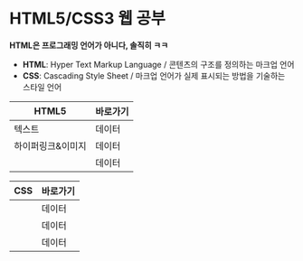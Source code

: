 # HTML5/CSS3 웹 공부

**HTML은 프로그래밍 언어가 아니다, 솔직히 ㅋㅋ**  

- **HTML**: Hyper Text Markup Language / 콘텐츠의 구조를 정의하는 마크업 언어
- **CSS**: Cascading Style Sheet / 마크업 언어가 실제 표시되는 방법을 기술하는 스타일 언어

| HTML5 | 바로가기 |
| -------- | -------- |
| 텍스트  | 데이터  |
| 하이퍼링크&이미지  | 데이터  |
|   | 데이터  |


| CSS| 바로가기 |
| -------- | -------- |
|   | 데이터  |
|   | 데이터  |
|   | 데이터  |

